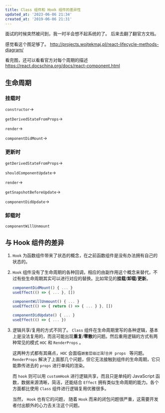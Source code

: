 ```yaml
---
title: Class 组件和 Hook 组件的差异性
updated_at: '2023-06-06 21:34'
created_at: '2019-06-06 21:31'
---
```


面试的时候突然被问到，我一时半会想不起系统的了。
后来去翻了翻官方文档。

感觉看这个图足够了。
<http://projects.wojtekmaj.pl/react-lifecycle-methods-diagram/>

看完图，还可以看看官方对每个周期的描述
<https://react.docschina.org/docs/react-component.html>


## 生命周期


### 挂载时

`constructor`->

`getDerivedStateFromProps`->

`render`->

`componentDidMount`->


### 更新时

`getDerivedStateFromProps`->

`shouldComponentUpdate`->

`render`->

`getSnapshotBeforeUpdate`->

`componentDidUpdate`->


### 卸载时

`componentWillUnmount`


## 与 Hook 组件的差异


1. `Hook` 为函数组件带来了状态的概念，在之前函数组件是没有办法拥有自己的状态的。
2. `Hook` 组件没有了生命周期的各种回调，相应的由副作用这个概念来替代，不过有些生命周期其实可以进行对应的替换。比如常见的**挂载**/**卸载**/**更新**。

    ```javascript
    componentDidMount() { ... }
    useEffect(() => { ... }, [])
    
    componentWillUnmount() { ... }
    useEffect(() => { return () => { ... } }, [])
    
    componentDidUpdate() { ... }
    useEffect(() => { ... })
    ```
3. 逻辑共享/复用的方式不同了。
     `Class` 组件在生命周期里写的各种逻辑，基本上是没法复用的，而且可能出现**重复**/**零散**的问题。然后重用逻辑的方式有两种常见的模式 `HOC` 和 `RenderProps` 。

     这两种方式都有其痛点，`HOC` 会面临`嵌套层级过深`/`合并 props ` 等问题。 `RenderProps` 解决了上面那几个问题，但它无法接触到组件的生命周期，它只能靠传进去的 `props` 进行单纯的渲染。
     
     而 `hook` 则可以用 `customHook` 进行逻辑共享，而且只是单纯的 JavaScript 函数，数据来源清晰，简洁，还能结合 `Effect` 拥有类似生命周期的能力。各个方面都比使用 `Class` 组件进行逻辑复用优雅很多。
     
     当然， `Hook` 也有它的问题， 随着 `Hook` 而来的闭包问题很严重，这需要开发者付出额外的心力去关注这个问题。 

